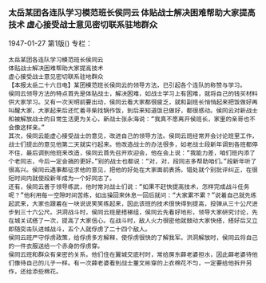 ### 太岳某团各连队学习模范班长侯同云  体贴战士解决困难帮助大家提高技术  虚心接受战士意见密切联系驻地群众

1947-01-27
第1版()
专栏：

    太岳某团各连队学习模范班长侯同云
    体贴战士解决困难帮助大家提高技术
    虚心接受战士意见密切联系驻地群众
    【本报太岳二十六日电】某团模范班长侯同云的领导方法，已引起各个连队的称赞与学习。
    侯同云领导方法的特点首先是体贴战士，解决困难，如战士学习上有困难，就将自己的钱买材料供大家学习。又有一次天明前要出动，侯同云看大家都很疲乏，就和副班长悄悄起来把饭做好再叫醒大家，大家起来后还忙着寻柴找锅作饭，到后来知道饭已做好，都很感动。侯同云对新战士和被解放战士的日常生活更为关心，新战士张永海说：“我真不愿离开侯班长，家里的亲哥也不会像这样亲。”
    其次，侯同云能虚心接受战士的意见，改进自己的领导方法。侯同云班经常开会讨论班里工作，战士们提出的意见他第二天就实行起来。他改造战士的办法很多，如老战士段新年调到各班都停不住，最后调到他班来改造，侯同云首先召开欢迎会，他在会上说：“我能力差，咱们班内添了个老同志，今后一定会搞的更好。”别的战士也都说：“对，对，段同志多帮助咱们。”段新年听了很高兴。侯同云遇事都征求他的意见，把他的好处在大家面前表扬，错处就个别批评纠正，在很短时间内就使段新年成为一个好同志了。
    还有，侯同云善于领导练武，他时常对战士们说：“如果不赶快提高技术，怎样完成战斗任务呢？”他利用每一空隙时间苦练，如出操回来休息一回后就问：“大家累不累？”说着自己就先练起武来，大家也跟着在一块说说笑笑练起来，因此该班的技术很快得到提高，投弹从三十公尺进步到三十六公尺。洪洞战斗时，侯同云班是搭梯组，侯同云先看好地形，领导大家研究讨论，先在城关试搭了一次，提高了大家信心。在战斗时，敌人火力很密他就鼓动大家快搭，搭好后又立即随突击队进城战斗，五个人就俘虏了二十四个敌人。
    侯同云班严守俘虏政策，给俘虏多方解释，使俘虏很快的了解我军。洪洞解放时，侯同云将自己的一件衣服送给一个赤身的俘虏穿。
    侯同云班和群众有亲密的关系，他们住在翼城交底村时，常给房东薛老婆担水，因此薛老婆待他们像待自己的儿子一样。有一次薛老婆看到战士董文彬穿的上衣棉花不匀，一定要给他拆开另作，还给添些棉花。
